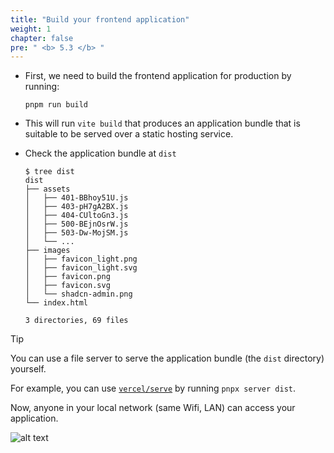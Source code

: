 ```yaml
---
title: "Build your frontend application"
weight: 1
chapter: false
pre: " <b> 5.3 </b> "
---
```


- First, we need to build the frontend application for production by running:

  ```shell
  pnpm run build
  ```

- This will run `vite build` that produces an application bundle that is suitable to be served over a static hosting service.

- Check the application bundle at `dist`

  ```shell
  $ tree dist
  dist
  ├── assets
  │   ├── 401-BBhoy51U.js
  │   ├── 403-pH7gA2BX.js
  │   ├── 404-CUltoGn3.js
  │   ├── 500-BEjnOsrW.js
  │   ├── 503-Dw-MojSM.js
  │   └── ...
  ├── images
  │   ├── favicon_light.png
  │   ├── favicon_light.svg
  │   ├── favicon.png
  │   ├── favicon.svg
  │   └── shadcn-admin.png
  └── index.html

  3 directories, 69 files
  ```

> [!TIP]
> You can use a file server to serve the application bundle (the `dist` directory) yourself.
>
> For example, you can use [`vercel/serve`](https://github.com/vercel/serve) by running `pnpx server dist`.
>
> Now, anyone in your local network (same Wifi, LAN) can access your application.
>
> ![alt text](/images/workshop-3/frontend-app--serve-in-local-network.png)
